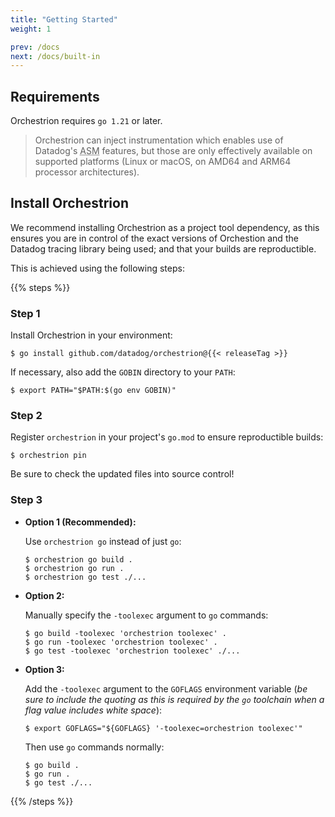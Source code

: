 ```yaml
---
title: "Getting Started"
weight: 1

prev: /docs
next: /docs/built-in
---
```


## Requirements

Orchestrion requires `go 1.21` or later.

> Orchestrion can inject instrumentation which enables use of Datadog's
> <abbr title="Application Security Management">ASM</abbr> features, but those
> are only effectively available on supported platforms (Linux or macOS, on
> AMD64 and ARM64 processor architectures).

## Install Orchestrion

We recommend installing Orchestrion as a project tool dependency, as this
ensures you are in control of the exact versions of Orchestion and the Datadog
tracing library being used; and that your builds are reproductible.

This is achieved using the following steps:

{{% steps %}}

### Step 1
Install Orchestrion in your environment:
```console
$ go install github.com/datadog/orchestrion@{{< releaseTag >}}
```

If necessary, also add the `GOBIN` directory to your `PATH`:
```console
$ export PATH="$PATH:$(go env GOBIN)"
```

### Step 2
Register `orchestrion` in your project's `go.mod` to ensure reproductible builds:
```console
$ orchestrion pin
```

Be sure to check the updated files into source control!

### Step 3

* **Option 1 (Recommended):**

   Use `orchestrion go` instead of just `go`:
   ```console
   $ orchestrion go build .
   $ orchestrion go run .
   $ orchestrion go test ./...
   ```

* **Option 2:**

   Manually specify the `-toolexec` argument to `go` commands:
   ```console
   $ go build -toolexec 'orchestrion toolexec' .
   $ go run -toolexec 'orchestrion toolexec' .
   $ go test -toolexec 'orchestrion toolexec' ./...
   ```

* **Option 3:**

   Add the `-toolexec` argument to the `GOFLAGS` environment variable (_be sure to include the
   quoting as this is required by the `go` toolchain when a flag value includes white space_):
   ```console
   $ export GOFLAGS="${GOFLAGS} '-toolexec=orchestrion toolexec'"
   ```

   Then use `go` commands normally:
   ```console
   $ go build .
   $ go run .
   $ go test ./...
   ```

{{% /steps %}}
